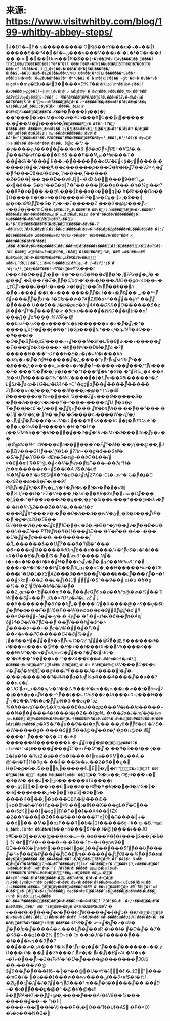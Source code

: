 # 来源: https://www.visitwhitby.com/blog/199-whitby-abbey-steps/

J�DT�~P� s��������� OKj8��cY���q�~�ߍ��I �����9��P4��f�~ؿ���v���V���x� �L�!�C�n��d �� �m  ���Uuw��K�$ۛ��`{c�׳1��P�\HAy������ ����J Ȳ1L��פ��I�0D��t|Y�F�^�?t'���{��R=�W[��o�Q�U6���7�O�� ���ie2 %DJ��z�.U ؀�+]��v�(��&�l�K�|6�U�� �S��/���$,=��l6�a�~�ƗZ�{��w��\\*M3!O�m��j�*d[E�������*Se��?n��}xTN�>m�:�&2�U��h��a[�" �ײ*O��i:� �n�jԟT@�|�� ~gt �o>�!�v��*\� HHgm`t>�mz�Ekɹ��t9���*�=D%.?�`��Hz6Y*��h#-@��{ �xO����=pg��l}=|@�T�� ޡ N�ŋͅ�뺳y � �Z���.V��I���_M6��^b�� S�Z$@SVoy�j�QS]-2��{ ) 㰂�{�X����P�/��&?�;���W�lEv�~SN�/a� ��7�E��[K'� �"o=zaM7�����U�:� e*�����U��p��d#�L�I�]��q�"��q Na(��0ط2�_��k5c�y�l�x ����H_�L6Y �9�kO6=���G����I�.K��`6�l��*�|q��}�}��'����o�uM�v8�wi�POa���#C��q�_���� �l���M�(���Ӎ�|`�����݄��R/� �I�(~lZ�/�T���~��E.����m%�co�\�� e{�I�GU��x�;I��:�=�("�[�}�D �p��� ��_a�}���q�i�]$ mE>��n�x������6�2Փ� �A*�v^l���m�5*��.#Z�O���^�B�K������K�P�y=!_���(j�!/L�1{�-�ya� >a��T��.��+M�*��9�!��C b`@ c �*/ � �v����φJ������i�x�& ő�qO>RE+�KQ]�.� ���R�wIY����0 5& ���F��Nس�Hǣ���T� ���S{�^��� E��>�������oQΖ�E<ܷ(I�y���� � ����{��;V��̻#.��c������p�ٜ��Q�lr�I�7��V2 *ߢ;��򽕖4���Q&�s/�dw�,˘h����,[����� �2_�6��|.��.ƣ��D��wkJ~�xD &�j���9�#:1 ڝ �x�â��-S�b^��E�o7�"�����K��u��� �h�%gl��r?��8P�x���.��ς6,�ַ��b��a�k��q�.h�Bϯ���Oo��G���� h�{�>e��O����eEP�av�Cg� >,�$��!| *@�x�n9IQb�5�Ύy�~�T�����Z ���X�@@���><��2�{��tmO�`�s|�S�o4Vۓ�)����^� ��]�/f!m����%��=�rz����I!����6�$�W>��m����BGZ� ϭڰd�w�,�a1o ��*�"��c��r��������j�: Vg�����d�=��{>�N֙�Vg�8ج7��l/�x'�(]fO���Ӕ���P��d�ݞ��SC�����>��v��~?=��@w0;7�X�1��y�l�$C��Rc����w��aw�>��&�p�Zg�����٣�È���8�55�� �|:{ ��z������x�� 2������B&8If�/kF7��m��" �bM����2�{��S^��H x ���0��8��i�f�f���|ؽ���_�O�0�y�OͶ��ք����S��߳���ud�S�����i�����]C�����Ř1X��aTS�}+]�4 �&�� ǣV5�Av5n��Ѻh�؂ί�A� �]� �J��P�:%ۛ�,'��B a��h��=>�8 �b�Қ&e�j1�>�<��R�M6�&�P�nҷ2Ӝ�K�2�v��s a��/L˜d�;��(LL�4G!w����&�hgL~� j=�1fi:j�'� l�{ˣx}!,�#ȩ�A�Z���î~H7D�/�mМ`l^X֦���t 6��<4�O�� :��=9�^��x;ȱ�N�ۚ�d�'� j?Px��ڷ� � @��_�B,��Y�Z�;�0[x{h�\��.�)���JUO��ga<4x��~�ܜzC>���J��I !�+�� >�\�@��5w��k� �n ��+��� ��L�>�� � �����L|��<�$�� _)��P- 6v���̫�xh� {�Gkr��w�TAZ鹪�s>^����|h* �� ����� U��$�� /�b�pec� ȍ:4A��DKX�O������$�z @��^P����f�w �8cϰט�����ƝKD��l{r��p|���[]� aܽh���.%WӜ�粔��beэF�s/K��=����^c�|q������u �>��}�*� ����q|p{?���[�N�^ |�2g���tj.*��<}�qJN؇�4O��-�#���s� �O��B&�p9I����>+I���N�$\�IJB�9w.��+��� ���T���tz�K����> �h�Wv��DM�o �?�����Ņ�i��'-DY��Һ�E�z�{�#V�t���#b �d8g�+��Z@H������f_����"y?q׺sl^05?�� �֢$���j/;�w���=_\=��<�߄��|~�i���o�����f*p����F� ���%���j ӯ�)��*�*)���1�k^�S\� �" Ɓ%_�4 ��A닷�ƽUM�����Oty"�WU�����|�Lm��X8İ��ܹ���^�Z ESƶ�s<b�TG�ш�DR<�=C"�qg d������׭����� Z(Ɛ��u<�[���j*���琫���p�@�Ϋ(^D�嶥B������x�Yo»���& !3���Z<���G�����B� ���A���y<�u��Y�-^���-����4U �a�p T���j�c6`�]y��:�ꞕ+��� #�bnA�� ����"��� � �U � Xn�y,� le�:��'�S����c˖����W�<[/�}�~);�4��Ұ�spzV�D ���1\<&���1C �[�01CznE:� ��ܜ�GeȺ�H����h �H �*�)Y� (��)ZMi8S��"�!d�����2��\9v�!Mx�d���2o�y�>�� ;�Ȼ@dc�N<˜4N���a׋e�����Y�F"�M�`��y{��@��,J�Z jV���G}{��Hf�L� ݀?1\n+��g�$��6榤� �S[��[{Q��=dEs�S�e@-��bO�L��( ̕v�8�m]'R�R^@.�<�V�ޭwy�ixF���-��?e*H� fp�m�����e�=S��!�A 7&�/�u6 %�N��8`�xSE@#�Y�pO�kdZ7X�-C\�-uv^� Ն��ʝ�G �k9Z��so�&�F�!��9?P@p�Ef�&Fj�]˽f(�T�6�y�(�a���ư䚣�%J]e��G�^FZ�Ve��� )�sm��KB�$e�+wi�C��� �[ݱ]��:^�F��u���0��g��)�y^�bl��lu���*���@�0ߎ�� �H�K;Ԡ2���2��V�_���H�c ���R#*���V�:���0�A��d��wN�ئ_�X�s���rP��`� g�vp2G�59�� GH�t��Vl�y��Ep1Ċ��<�2�މ�ʘ�*�yr��v���Β�U���':��Z1�� PTWN�I[�}[���\Ɖ�� �Y�P�� �A�=��� �U��q����_��������|�R_������&��U7���6�`l㑶�^��� �8>���aQ�����#dOmE��d�����[+�^cS�١�\�!�� vX�Ȗ��B�b�7&� ΂ �lwe3"���� N� t�a�v�ɫ���U�k�H���dsy�� gZ��N6he8˜Y� ���>�H�2�2��P0��؜(#_gܟ��oC�,��H�����Fke��CK���I"�O�L�YSAZ���3��+&��V���k��c���Y�=�!��>ko=��2:��L�|�]U /�S^��9��.aI�u �h�g �%� �Ȥ iÖf��M�(�}�� ��2˽gm��r`B�A�m6��,��eQ6,s�z��hFd@�w�%��'0WI��3+��jݭOj�=7D*z�#�L zŹ  } ��8�������5Y��k_�i���'Q�&����@�>K��ą�$b�#�q���F�H6�F��W�wba��p�98@jf�d I!��=Q��~[��-y� � 4y� �[ �_+s_!�l �6��n�Ae|ô14�O�N�7B�� ��͒(��ؐ�h�$^�> ����o>��=�܁c�V@���F!� ��<�v��PC�����G4�8%ۭ�y֤ )�$��H��B�dm#C�QZ 1�@X̑�쓅_$������9� d���ek���a�@Ƌ� �Н�<��)���Gh��N5����K�� ��WrM'�/�m�v8}v>O���2�\�ts6z� �'�aK��^6���u� ܊"��X4��n�`�o�تB�hp�Ho\�p>�! �O����~�c*��p�D"}׍Ri��k &O���;� �u E"����0mf&`V���C�b�v:<�ʾ�f�{mBfD��g4��(^F����J�<����i��-�I��$s����$]��1�#I4I�q�1u%q4I���4������ə��?��pʜ)�ܑ|�"JĢ'a<_<�8�ϣIz�U��ZJ8��;K�cn��[e.��z�w��;�5:w7�\��8�y�xM��~\?��)��sJOʜS��z�)A���c0=)�ۘ��H��-]�2��IN�I�5�┠.pN�3:��5զ�"oz %�h��wuY��yL�X;;u���E�sJ��zpz���N�i��)o�����~��N�����4�{���t�ɭ�2�ܙ�[gpN_ �r��2s�}�ՠ[�ĝ�`jwn jm.�ܙ���:�#o�����s�F�ԙ�K�ՠ[�����NsN�i�)o�9%�;�w�s��u9��5I��u�)���k�zi��KsN����ݛq`�X&�7�u��9��I�pL�� ��y8�5�o} �VՇ�-�W�����g� ����S 5��}@���z�f �p�H@z� 籈 ����L ���'�Ϗ� #f �սE$ ������M�������1L�<G��@�`�h눁���$1� rl=*#�!'s�{�`�������C¹�e+F�Qˣ� �* ��#�S��/�� {�� 2�[a�f� �%zZ�a��x}s�ꊫ����frua��KM�ܔ��A � @) �n�T]f�0g � ��� ��3#�\J��2�چ��6� H�D�g�6�J5��e,�����{LE�y�r`f^C�xč62T ��?�P��(��_�^ �ք�� H�q���1[n��: ��2�`�;'8�(o��;Z褐;6���<� �R�W� �6�J�{;ʁ��l����6Td����/��~g{�.��h��6,u��z��H@�A�!q���d�a^S��|�le���e���نe� �'/�p5�z�b� ����K���;�b� ��QB[\�휥���i0� +z�8h�h�Y�H  \p��=9 ��:�IN��X���gL�Ў�C�� ��/5zK��[�agIY�F��]��X4��fZX �2��Y����2�R��5��/����7"x0�"����+� ��d�� �M��ozP���R�b�2)�����6g-]#� g-�B.`^Wԫ U_��Mb.FDr�ơ ��S��V�{�`��+5���$7�� I�@]����˫��JO x#E��Q��Ѿ�(g���vx�ޝݑ�,�s���V�[�{���*׀�*�2�&� % �nYV�+����~� �R�� 1Ի+�-/�ynw9� QQ���X�`\N��4`꘰:��pa�Hg�jʆ�*���ֶ���5{��U����(-y��Ȩ�P���!C�Eɱ� �����:0&��%�6�`�m� ��ɀ��p ������ ��̤��4��p�u��7,�]�5��/T�h�dk|�I �A]�o D<�� ��<�YO�J�M��[2p4�a�T"����q�{J{)AX p�C���+C� C���t{O,c����s���?|R���D�"�v� #�'�%�򨨏^{ ]�Tb�� ����� epE5�KlQ0�-�!#����J�'�9�%L�(�a��J*��g;a����� 6�ش;�� ��x§B^n0��L�\�5������~�迴ت��Io�H�,�i�ޗ� �u�� rk��[ym�Q+?"��6y��c=�>�9k,�E<�����񅃫�)��G�@6x�m=0ĩC��j�W�� l:4������\����љ ���y�H��k��� �Qd�B9 � ��<\�&��Y�p �D'T�|�('u$ �G��"z� �T�x�<ijk6����  xec��<�eT��J���^a�y�����c�HK��˵�L��� vײ� ��Q5ʂC=L���� �D.��4Uh�����K������h�ޕ���Dzs�oGd�S�l_2{�L�GL� .�r/;��k�ೳ��p�3� �z�0簫�s_Ȯ� �/ 薉� ^l����+��g� �kU)�Z��RBd��`V � +���t�;�����r���t<M�����ϟ�::� �`�7Y��<�{� �<�uv�}��]l��EL\��M���'�M�f ?<��B�V��'R�~ ����Cd��OiUF���P��+� �� �B�}��? N�+S���*xGԬ� ���K��a`O?8�� w-=�j�>�clž� �޼�| p�����Á�؊���Ll��*�aR �)��_I� �۫O�� �7�_ �K8�~��z{��2% $O~*c� 1p ��;�J{�T������� �]���w;|��3�?����w�ؿA���T�%�꜂p.�(��"���������+��:yD���r0� ��.�35���Z V�[�'k�[�BxAt �M� q� -�}+���>�3�(PkV�"�Ù�����@�������3OKl ��މ����V�@ $9�����*�H6~��܋��@�U�=Y�}�!'�_ž3"����mG�{� �k���}��*�w��wv����ؾf��3>#I$�t�Y;}�2lݯ�;�[�/�?΍�^|D���! m���t������� ��D ~� �:����g�@�^ �@�i/�@�זE &�PA�K\\\��+@�;�������A/�[N9��%��� �������=� "(*�{I|����+��[��ٱ�V;I���P�,�O��"N�Սf�AS �P�=O}�\�o���N�2� 
